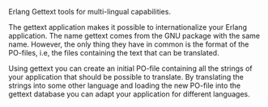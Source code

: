 Erlang Gettext tools for multi-lingual capabilities.

The gettext application makes it possible to internationalize your Erlang
application. The name gettext comes from the GNU package with the same name.
However, the only thing they have in common is the format of the PO-files,
i.e, the files containing the text that can be translated.

Using gettext you can create an initial PO-file containing all the strings
of your application that should be possible to translate. By translating the
strings into some other language and loading the new PO-file into the
gettext database you can adapt your application for different languages.

